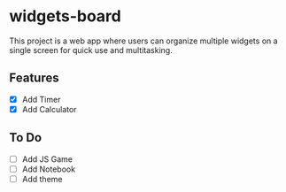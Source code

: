 # widgets-board
This project is a web app where users can organize multiple widgets on a single screen for quick use and multitasking.

## Features
- [x] Add Timer
- [x] Add Calculator

## To Do
- [ ] Add JS Game
- [ ] Add Notebook
- [ ] Add theme
